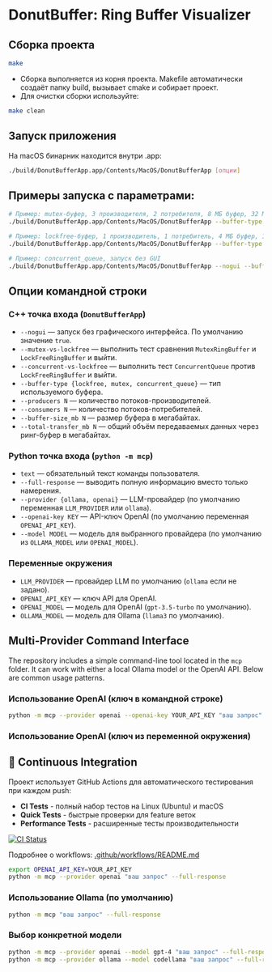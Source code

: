 # DonutBuffer: Ring Buffer Visualizer

## Сборка проекта

```sh
make
```
- Сборка выполняется из корня проекта. Makefile автоматически создаёт папку build, вызывает cmake и собирает проект.
- Для очистки сборки используйте:
```sh
make clean
```

## Запуск приложения

На macOS бинарник находится внутри .app:
```sh
./build/DonutBufferApp.app/Contents/MacOS/DonutBufferApp [опции]
```

## Примеры запуска с параметрами:
```sh
# Пример: mutex-буфер, 3 производителя, 2 потребителя, 8 МБ буфер, 32 МБ данных
./build/DonutBufferApp.app/Contents/MacOS/DonutBufferApp --buffer-type mutex --producers 3 --consumers 2 --buffer-size_mb 8 --total-transfer_mb 32

# Пример: lockfree-буфер, 1 производитель, 1 потребитель, 4 МБ буфер, 16 МБ данных
./build/DonutBufferApp.app/Contents/MacOS/DonutBufferApp --buffer-type lockfree --producers 1 --consumers 1 --buffer-size_mb 4 --total-transfer_mb 16

# Пример: concurrent_queue, запуск без GUI
./build/DonutBufferApp.app/Contents/MacOS/DonutBufferApp --nogui --buffer-type concurrent_queue --producers 2 --consumers 2 --buffer-size_mb 2 --total-transfer_mb 8
```
## Опции командной строки

### С++ точка входа (`DonutBufferApp`)
- `--nogui` &mdash; запуск без графического интерфейса. По умолчанию значение `true`.
- `--mutex-vs-lockfree` &mdash; выполнить тест сравнения `MutexRingBuffer` и `LockFreeRingBuffer` и выйти.
- `--concurrent-vs-lockfree` &mdash; выполнить тест `ConcurrentQueue` против `LockFreeRingBuffer` и выйти.
- `--buffer-type {lockfree, mutex, concurrent_queue}` &mdash; тип используемого буфера.
- `--producers N` &mdash; количество потоков-производителей.
- `--consumers N` &mdash; количество потоков-потребителей.
- `--buffer-size_mb N` &mdash; размер буфера в мегабайтах.
- `--total-transfer_mb N` &mdash; общий объём передаваемых данных через ринг-буфер в мегабайтах.

### Python точка входа (`python -m mcp`)
- `text` &mdash; обязательный текст команды пользователя.
- `--full-response` &mdash; выводить полную информацию вместо только намерения.
- `--provider {ollama, openai}` &mdash; LLM-провайдер (по умолчанию переменная `LLM_PROVIDER` или `ollama`).
- `--openai-key KEY` &mdash; API-ключ OpenAI (по умолчанию переменная `OPENAI_API_KEY`).
- `--model MODEL` &mdash; модель для выбранного провайдера (по умолчанию из `OLLAMA_MODEL` или `OPENAI_MODEL`).

### Переменные окружения
- `LLM_PROVIDER` &mdash; провайдер LLM по умолчанию (`ollama` если не задано).
- `OPENAI_API_KEY` &mdash; ключ API для OpenAI.
- `OPENAI_MODEL` &mdash; модель для OpenAI (`gpt-3.5-turbo` по умолчанию).
- `OLLAMA_MODEL` &mdash; модель для Ollama (`llama3` по умолчанию).


## Multi-Provider Command Interface

The repository includes a simple command-line tool located in the `mcp` folder.
It can work with either a local Ollama model or the OpenAI API. Below are common
usage patterns.

### Использование OpenAI (ключ в командной строке)
```bash
python -m mcp --provider openai --openai-key YOUR_API_KEY "ваш запрос" --full-response
```

### Использование OpenAI (ключ из переменной окружения)
## 🚀 Continuous Integration

Проект использует GitHub Actions для автоматического тестирования при каждом push:

- **CI Tests** - полный набор тестов на Linux (Ubuntu) и macOS
- **Quick Tests** - быстрые проверки для feature веток
- **Performance Tests** - расширенные тесты производительности

[![CI Status](https://github.com/owner/DonutBuffer/workflows/DonutBuffer%20CI%20Tests/badge.svg)](https://github.com/owner/DonutBuffer/actions)

Подробнее о workflows: [.github/workflows/README.md](.github/workflows/README.md)

```bash
export OPENAI_API_KEY=YOUR_API_KEY
python -m mcp --provider openai "ваш запрос" --full-response
```

### Использование Ollama (по умолчанию)
```bash
python -m mcp "ваш запрос" --full-response
```

### Выбор конкретной модели
```bash
python -m mcp --provider openai --model gpt-4 "ваш запрос" --full-response
python -m mcp --provider ollama --model codellama "ваш запрос" --full-response
```

